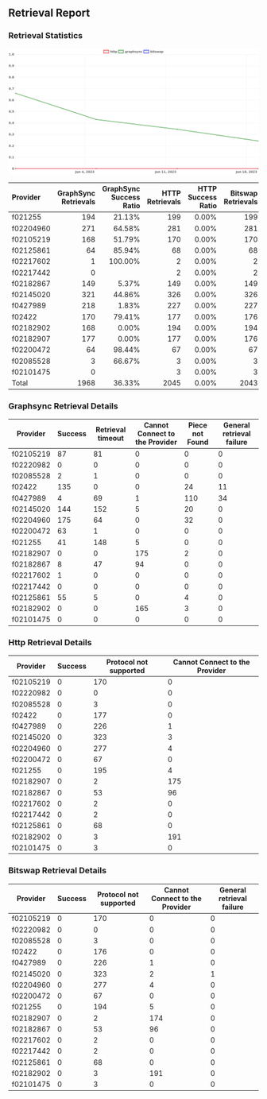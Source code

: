 ## Retrieval Report
### Retrieval Statistics
<img src="https://raw.githubusercontent.com/data-preservation-programs/filplus-checker-assets/main/filecoin-project/filecoin-plus-large-datasets/issues/1948/1687582947859.png"/>

| Provider  | GraphSync Retrievals | GraphSync Success Ratio | HTTP Retrievals | HTTP Success Ratio | Bitswap Retrievals | Bitswap Success Ratio |
| :-------- | -------------------: | ----------------------: | --------------: | -----------------: | -----------------: | --------------------: |
| f021255   |                  194 |                  21.13% |             199 |              0.00% |                199 |                 0.00% |
| f02204960 |                  271 |                  64.58% |             281 |              0.00% |                281 |                 0.00% |
| f02105219 |                  168 |                  51.79% |             170 |              0.00% |                170 |                 0.00% |
| f02125861 |                   64 |                  85.94% |              68 |              0.00% |                 68 |                 0.00% |
| f02217602 |                    1 |                 100.00% |               2 |              0.00% |                  2 |                 0.00% |
| f02217442 |                    0 |                         |               2 |              0.00% |                  2 |                 0.00% |
| f02182867 |                  149 |                   5.37% |             149 |              0.00% |                149 |                 0.00% |
| f02145020 |                  321 |                  44.86% |             326 |              0.00% |                326 |                 0.00% |
| f0427989  |                  218 |                   1.83% |             227 |              0.00% |                227 |                 0.00% |
| f02422    |                  170 |                  79.41% |             177 |              0.00% |                176 |                 0.00% |
| f02182902 |                  168 |                   0.00% |             194 |              0.00% |                194 |                 0.00% |
| f02182907 |                  177 |                   0.00% |             177 |              0.00% |                176 |                 0.00% |
| f02200472 |                   64 |                  98.44% |              67 |              0.00% |                 67 |                 0.00% |
| f02085528 |                    3 |                  66.67% |               3 |              0.00% |                  3 |                 0.00% |
| f02101475 |                    0 |                         |               3 |              0.00% |                  3 |                 0.00% |
| Total     |                 1968 |                  36.33% |            2045 |              0.00% |               2043 |                 0.00% |

### Graphsync Retrieval Details
| Provider  | Success | Retrieval timeout | Cannot Connect to the Provider | Piece not Found | General retrieval failure |
| --------- | ------- | ----------------- | ------------------------------ | --------------- | ------------------------- |
| f02105219 | 87      | 81                | 0                              | 0               | 0                         |
| f02220982 | 0       | 0                 | 0                              | 0               | 0                         |
| f02085528 | 2       | 1                 | 0                              | 0               | 0                         |
| f02422    | 135     | 0                 | 0                              | 24              | 11                        |
| f0427989  | 4       | 69                | 1                              | 110             | 34                        |
| f02145020 | 144     | 152               | 5                              | 20              | 0                         |
| f02204960 | 175     | 64                | 0                              | 32              | 0                         |
| f02200472 | 63      | 1                 | 0                              | 0               | 0                         |
| f021255   | 41      | 148               | 5                              | 0               | 0                         |
| f02182907 | 0       | 0                 | 175                            | 2               | 0                         |
| f02182867 | 8       | 47                | 94                             | 0               | 0                         |
| f02217602 | 1       | 0                 | 0                              | 0               | 0                         |
| f02217442 | 0       | 0                 | 0                              | 0               | 0                         |
| f02125861 | 55      | 5                 | 0                              | 4               | 0                         |
| f02182902 | 0       | 0                 | 165                            | 3               | 0                         |
| f02101475 | 0       | 0                 | 0                              | 0               | 0                         |

### Http Retrieval Details
| Provider  | Success | Protocol not supported | Cannot Connect to the Provider |
| --------- | ------- | ---------------------- | ------------------------------ |
| f02105219 | 0       | 170                    | 0                              |
| f02220982 | 0       | 0                      | 0                              |
| f02085528 | 0       | 3                      | 0                              |
| f02422    | 0       | 177                    | 0                              |
| f0427989  | 0       | 226                    | 1                              |
| f02145020 | 0       | 323                    | 3                              |
| f02204960 | 0       | 277                    | 4                              |
| f02200472 | 0       | 67                     | 0                              |
| f021255   | 0       | 195                    | 4                              |
| f02182907 | 0       | 2                      | 175                            |
| f02182867 | 0       | 53                     | 96                             |
| f02217602 | 0       | 2                      | 0                              |
| f02217442 | 0       | 2                      | 0                              |
| f02125861 | 0       | 68                     | 0                              |
| f02182902 | 0       | 3                      | 191                            |
| f02101475 | 0       | 3                      | 0                              |

### Bitswap Retrieval Details
| Provider  | Success | Protocol not supported | Cannot Connect to the Provider | General retrieval failure |
| --------- | ------- | ---------------------- | ------------------------------ | ------------------------- |
| f02105219 | 0       | 170                    | 0                              | 0                         |
| f02220982 | 0       | 0                      | 0                              | 0                         |
| f02085528 | 0       | 3                      | 0                              | 0                         |
| f02422    | 0       | 176                    | 0                              | 0                         |
| f0427989  | 0       | 226                    | 1                              | 0                         |
| f02145020 | 0       | 323                    | 2                              | 1                         |
| f02204960 | 0       | 277                    | 4                              | 0                         |
| f02200472 | 0       | 67                     | 0                              | 0                         |
| f021255   | 0       | 194                    | 5                              | 0                         |
| f02182907 | 0       | 2                      | 174                            | 0                         |
| f02182867 | 0       | 53                     | 96                             | 0                         |
| f02217602 | 0       | 2                      | 0                              | 0                         |
| f02217442 | 0       | 2                      | 0                              | 0                         |
| f02125861 | 0       | 68                     | 0                              | 0                         |
| f02182902 | 0       | 3                      | 191                            | 0                         |
| f02101475 | 0       | 3                      | 0                              | 0                         |
